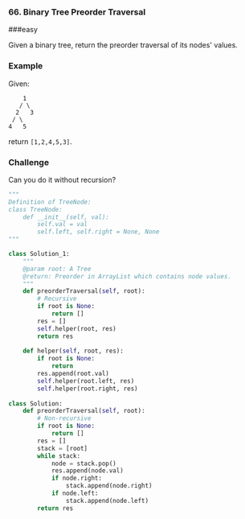 ### 66. Binary Tree Preorder Traversal

###easy

Given a binary tree, return the preorder traversal of its nodes' values.

### Example

Given:

```
    1
   / \
  2   3
 / \
4   5
```

return `[1,2,4,5,3]`.

### Challenge

Can you do it without recursion?

```python
"""
Definition of TreeNode:
class TreeNode:
    def __init__(self, val):
        self.val = val
        self.left, self.right = None, None
"""

class Solution_1:
    """
    @param root: A Tree
    @return: Preorder in ArrayList which contains node values.
    """
    def preorderTraversal(self, root):
        # Recursive
        if root is None:
            return []
        res = []
        self.helper(root, res)
        return res
    
    def helper(self, root, res):
        if root is None:
            return
        res.append(root.val)
        self.helper(root.left, res)
        self.helper(root.right, res)
        
class Solution:
    def preorderTraversal(self, root):
        # Non-recursive
        if root is None:
            return []
        res = []
        stack = [root]
        while stack:
            node = stack.pop()
            res.append(node.val)
            if node.right:
                stack.append(node.right)
            if node.left:
                stack.append(node.left)
        return res
        
```

